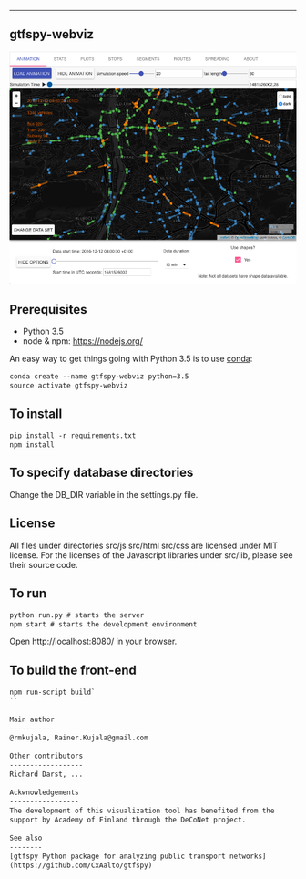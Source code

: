-------------
gtfspy-webviz
-------------

![Screenshot](docs/sample_image.png?raw=true "Screenshot")

Prerequisites
-------------
- Python 3.5
- node & npm: https://nodejs.org/

An easy way to get things going with Python 3.5 is to use [conda](https://www.continuum.io/downloads):

```
conda create --name gtfspy-webviz python=3.5
source activate gtfspy-webviz
```

To install
----------

```
pip install -r requirements.txt
npm install
```

To specify database directories
-------------------------------
Change the DB_DIR variable in the settings.py file.

License
-------
All files under directories src/js src/html src/css are licensed under MIT license.
For the licenses of the Javascript libraries under src/lib, please see their source code.

To run
------

```
python run.py # starts the server
npm start # starts the development environment
```

Open http://localhost:8080/ in your browser.


To build the front-end
----------------------
```
npm run-script build`
``

Main author 
-----------
@rmkujala, Rainer.Kujala@gmail.com

Other contributors
------------------
Richard Darst, ...

Ackwnowledgements
-----------------
The development of this visualization tool has benefited from the support by Academy of Finland through the DeCoNet project.

See also
--------
[gtfspy Python package for analyzing public transport networks](https://github.com/CxAalto/gtfspy)
